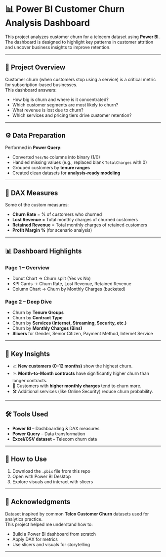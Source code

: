 # 📊 Power BI Customer Churn Analysis Dashboard

This project analyzes customer churn for a telecom dataset using **Power BI**.  
The dashboard is designed to highlight key patterns in customer attrition and uncover business insights to improve retention.

---

## 🚀 Project Overview
Customer churn (when customers stop using a service) is a critical metric for subscription-based businesses.  
This dashboard answers:
- How big is churn and where is it concentrated?
- Which customer segments are most likely to churn?
- What revenue is lost due to churn?
- Which services and pricing tiers drive customer retention?

---

## ⚙️ Data Preparation
Performed in **Power Query**:
- Converted `Yes/No` columns into binary (1/0)
- Handled missing values (e.g., replaced blank `TotalCharges` with 0)
- Grouped customers by **tenure ranges**
- Created clean datasets for **analysis-ready modeling**

---

## 📐 DAX Measures
Some of the custom measures:
- **Churn Rate** = % of customers who churned  
- **Lost Revenue** = Total monthly charges of churned customers  
- **Retained Revenue** = Total monthly charges of retained customers  
- **Profit Margin %** (for scenario analysis)  

---

## 📊 Dashboard Highlights
### **Page 1 – Overview**
- Donut Chart → Churn split (Yes vs No)  
- KPI Cards → Churn Rate, Lost Revenue, Retained Revenue  
- Column Chart → Churn by Monthly Charges (bucketed)  

### **Page 2 – Deep Dive**
- Churn by **Tenure Groups**  
- Churn by **Contract Type**  
- Churn by **Services (Internet, Streaming, Security, etc.)**  
- Churn by **Monthly Charges (Bins)**  
- **Slicers** for Gender, Senior Citizen, Payment Method, Internet Service  

---

## 🎯 Key Insights
- 📈 **New customers (0–12 months)** show the highest churn.  
- 📉 **Month-to-Month contracts** have significantly higher churn than longer contracts.  
- 💸 Customers with **higher monthly charges** tend to churn more.  
- 🛠️ Additional services (like Online Security) reduce churn probability.  

---

## 🛠️ Tools Used
- **Power BI** – Dashboarding & DAX measures  
- **Power Query** – Data transformation  
- **Excel/CSV dataset** – Telecom churn data  

---

## 📌 How to Use
1. Download the `.pbix` file from this repo  
2. Open with Power BI Desktop  
3. Explore visuals and interact with slicers  

---

## 🙌 Acknowledgments
Dataset inspired by common **Telco Customer Churn** datasets used for analytics practice.  
This project helped me understand how to:  
- Build a Power BI dashboard from scratch  
- Apply DAX for metrics  
- Use slicers and visuals for storytelling  

---

